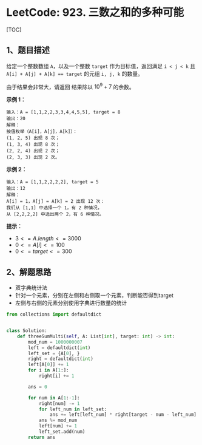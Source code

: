 # LeetCode: 923. 三数之和的多种可能

[TOC]

## 1、题目描述

给定一个整数数组 `A`，以及一个整数 `target` 作为目标值，返回满足 `i < j < k` 且 `A[i] + A[j] + A[k] == target` 的元组 `i, j, k` 的数量。

由于结果会非常大，请返回 结果除以 $10^9 + 7$ 的余数。

 

**示例 1：**

```
输入：A = [1,1,2,2,3,3,4,4,5,5], target = 8
输出：20
解释：
按值枚举（A[i]，A[j]，A[k]）：
(1, 2, 5) 出现 8 次；
(1, 3, 4) 出现 8 次；
(2, 2, 4) 出现 2 次；
(2, 3, 3) 出现 2 次。
```


**示例 2：**

```
输入：A = [1,1,2,2,2,2], target = 5
输出：12
解释：
A[i] = 1，A[j] = A[k] = 2 出现 12 次：
我们从 [1,1] 中选择一个 1，有 2 种情况，
从 [2,2,2,2] 中选出两个 2，有 6 种情况。
```

**提示：**

-   $3 <= A.length <= 3000$
-   $0 <= A[i] <= 100$
-   $0 <= target <= 300$



## 2、解题思路

-   双字典统计法
-   针对一个元素，分别在左侧和右侧取一个元素，判断能否得到target
-   左侧与右侧的元素分别使用字典进行数量的统计



```python
from collections import defaultdict


class Solution:
    def threeSumMulti(self, A: List[int], target: int) -> int:
        mod_num = 1000000007
        left = defaultdict(int)
        left_set = {A[0], }
        right = defaultdict(int)
        left[A[0]] += 1
        for i in A[1:]:
            right[i] += 1

        ans = 0

        for num in A[1:-1]:
            right[num] -= 1
            for left_num in left_set:
                ans += left[left_num] * right[target - num - left_num]
            ans %= mod_num
            left[num] += 1
            left_set.add(num)
        return ans
```

